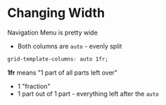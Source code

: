# Changing Width

Navigation Menu is pretty wide
- Both columns are `auto` - evenly split

```css
grid-template-columns: auto 1fr;
```

**1fr** means "1 part of all parts left over"
- 1 "fraction"
- 1 part out of 1 part - everything left after the `auto`

